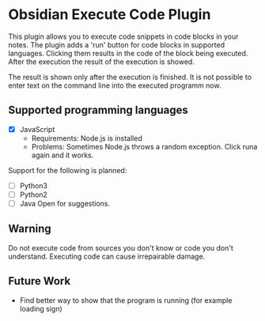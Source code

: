 # Obsidian Execute Code Plugin

This plugin allows you to execute code snippets in code blocks in your notes. The plugin adds a 'run' button for code blocks in supported languages. Clicking them results in the code of the block being executed. After the execution the result of the execution is showed. 

The result is shown only after the execution is finished. It is not possible to enter text on the command line into the executed programm now.

## Supported programming languages

- [x] JavaScript 
    - Requirements: Node.js is installed
    - Problems: Sometimes Node.js throws a random exception. Click runa again and it works.

Support for the following is planned:
- [ ] Python3
- [ ] Python2
- [ ] Java
Open for suggestions.

## Warning
Do not execute code from sources you don't know or code you don't understand. Executing code can cause irrepairable damage.

## Future Work
- Find better way to show that the program is running (for example loading sign)